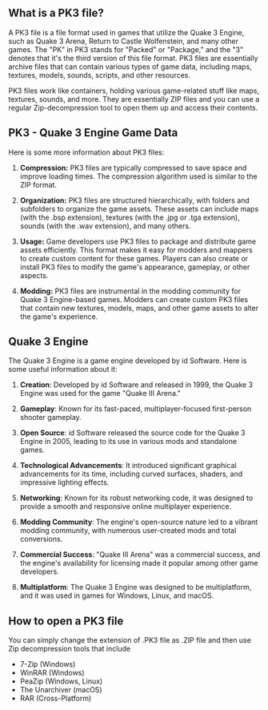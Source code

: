 ## What is a PK3 file?

A PK3 file is a file format used in games that utilize the Quake 3 Engine, such as Quake 3 Arena, Return to Castle Wolfenstein, and many other games. The "PK" in PK3 stands for "Packed" or "Package," and the "3" denotes that it's the third version of this file format. PK3 files are essentially archive files that can contain various types of game data, including maps, textures, models, sounds, scripts, and other resources.

PK3 files work like containers, holding various game-related stuff like maps, textures, sounds, and more. They are essentially ZIP files and you can use a regular Zip-decompression tool to open them up and access their contents. 

## PK3 - Quake 3 Engine Game Data

Here is some more information about PK3 files:

1.  **Compression:** PK3 files are typically compressed to save space and improve loading times. The compression algorithm used is similar to the ZIP format.
    
2.  **Organization:** PK3 files are structured hierarchically, with folders and subfolders to organize the game assets. These assets can include maps (with the .bsp extension), textures (with the .jpg or .tga extension), sounds (with the .wav extension), and many others.
    
3.  **Usage:** Game developers use PK3 files to package and distribute game assets efficiently. This format makes it easy for modders and mappers to create custom content for these games. Players can also create or install PK3 files to modify the game's appearance, gameplay, or other aspects.
    
4.  **Modding:** PK3 files are instrumental in the modding community for Quake 3 Engine-based games. Modders can create custom PK3 files that contain new textures, models, maps, and other game assets to alter the game's experience.

## Quake 3 Engine

The Quake 3 Engine is a game engine developed by id Software. Here is some useful information about it:

1.  **Creation**: Developed by id Software and released in 1999, the Quake 3 Engine was used for the game "Quake III Arena."
    
2.  **Gameplay**: Known for its fast-paced, multiplayer-focused first-person shooter gameplay.
    
3.  **Open Source**: id Software released the source code for the Quake 3 Engine in 2005, leading to its use in various mods and standalone games.
    
4.  **Technological Advancements**: It introduced significant graphical advancements for its time, including curved surfaces, shaders, and impressive lighting effects.
    
5.  **Networking**: Known for its robust networking code, it was designed to provide a smooth and responsive online multiplayer experience.
    
6.  **Modding Community**: The engine's open-source nature led to a vibrant modding community, with numerous user-created mods and total conversions.
      
7.  **Commercial Success**: "Quake III Arena" was a commercial success, and the engine's availability for licensing made it popular among other game developers.
        
8.  **Multiplatform**: The Quake 3 Engine was designed to be multiplatform, and it was used in games for Windows, Linux, and macOS.

## How to open a PK3 file

You can simply change the extension of .PK3 file as .ZIP file and then use Zip decompression tools that include

- 7-Zip (Windows)
- WinRAR (Windows)
- PeaZip (Windows, Linux)
- The Unarchiver (macOS)
- RAR (Cross-Platform)
